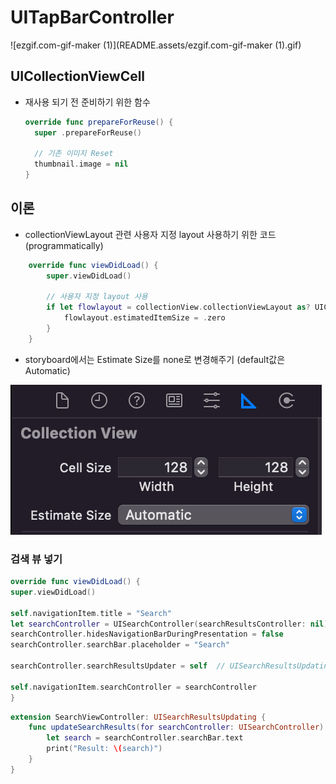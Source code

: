 # UITapBarController

![ezgif.com-gif-maker (1)](README.assets/ezgif.com-gif-maker (1).gif)



## UICollectionViewCell

- 재사용 되기 전 준비하기 위한 함수

  ```swift
  override func prepareForReuse() {
    super .prepareForReuse()
  
    // 기존 이미지 Reset
    thumbnail.image = nil
  }
  ```

  

## 이론

- collectionViewLayout 관련 사용자 지정 layout 사용하기 위한 코드(programmatically)

```swift
    override func viewDidLoad() {
        super.viewDidLoad()
        
      	// 사용자 지정 layout 사용
        if let flowlayout = collectionView.collectionViewLayout as? UICollectionViewFlowLayout {
            flowlayout.estimatedItemSize = .zero
        }
    }
```

- storyboard에서는 Estimate Size를 none로 변경해주기 (default값은 Automatic)

![image-20220609003221300](README.assets/image-20220609003221300.png)



### 검색 뷰 넣기

```swift
override func viewDidLoad() {
super.viewDidLoad()

self.navigationItem.title = "Search"
let searchController = UISearchController(searchResultsController: nil)
searchController.hidesNavigationBarDuringPresentation = false
searchController.searchBar.placeholder = "Search"
  
searchController.searchResultsUpdater = self  // UISearchResultsUpdating protocol 필요
  
self.navigationItem.searchController = searchController
}
```

```swift
extension SearchViewController: UISearchResultsUpdating {
    func updateSearchResults(for searchController: UISearchController) {
        let search = searchController.searchBar.text
        print("Result: \(search)")
    }
}

```


